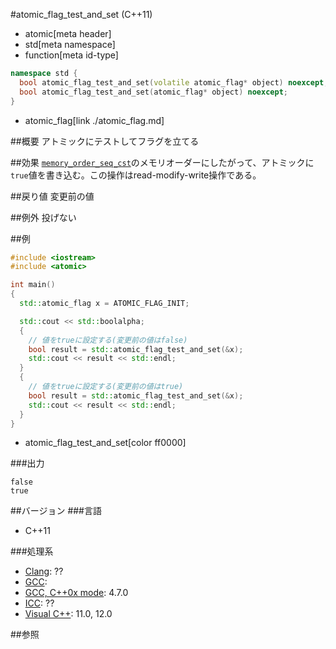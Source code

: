 #atomic_flag_test_and_set (C++11)
* atomic[meta header]
* std[meta namespace]
* function[meta id-type]

```cpp
namespace std {
  bool atomic_flag_test_and_set(volatile atomic_flag* object) noexcept;
  bool atomic_flag_test_and_set(atomic_flag* object) noexcept;
}
```
* atomic_flag[link ./atomic_flag.md]


##概要
アトミックにテストしてフラグを立てる


##効果
[`memory_order_seq_cst`](./memory_order.md)のメモリオーダーにしたがって、アトミックに`true`値を書き込む。この操作はread-modify-write操作である。


##戻り値
変更前の値


##例外
投げない


##例
```cpp
#include <iostream>
#include <atomic>

int main()
{
  std::atomic_flag x = ATOMIC_FLAG_INIT;

  std::cout << std::boolalpha;
  {
    // 値をtrueに設定する(変更前の値はfalse)
    bool result = std::atomic_flag_test_and_set(&x);
    std::cout << result << std::endl;
  }
  {
    // 値をtrueに設定する(変更前の値はtrue)
    bool result = std::atomic_flag_test_and_set(&x);
    std::cout << result << std::endl;
  }
}
```
* atomic_flag_test_and_set[color ff0000]


###出力
```
false
true
```

##バージョン
###言語
- C++11


###処理系
- [Clang](/implementation.md#clang): ??
- [GCC](/implementation.md#gcc): 
- [GCC, C++0x mode](/implementation.md#gcc): 4.7.0
- [ICC](/implementation.md#icc): ??
- [Visual C++](/implementation.md#visual_cpp): 11.0, 12.0


##参照


